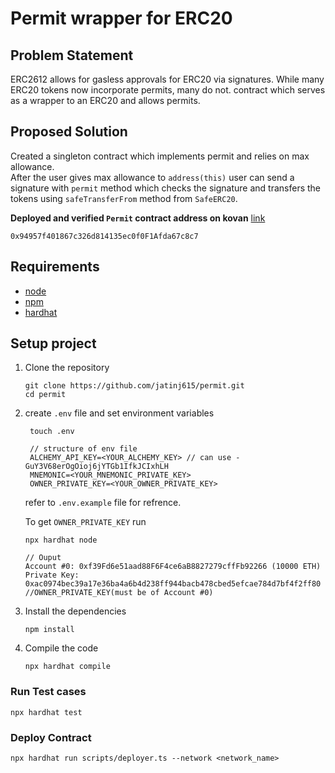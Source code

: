 # Permit wrapper for ERC20

## Problem Statement
ERC2612 allows for gasless approvals for ERC20 via signatures. 
While many ERC20 tokens now incorporate permits, many do not. 
contract which serves as a wrapper to an ERC20 and allows permits.

## Proposed Solution
Created a singleton contract which implements permit and relies on max allowance.<br>
After the user gives max allowance to <code>address(this)</code> user can send a signature with <code>permit</code> method which checks the signature and transfers the tokens using <code>safeTransferFrom</code> method from <code>SafeERC20</code>.

<b>Deployed and verified <code>Permit</code> contract address on kovan</b> <a href="https://kovan.etherscan.io/address/0x94957f401867c326d814135ec0f0F1Afda67c8c7#code">link</a>
```shell
0x94957f401867c326d814135ec0f0F1Afda67c8c7
```

## Requirements
* <a href="https://nodejs.org/en/download/">node</a>
* <a href="https://www.npmjs.com/">npm</a>
* <a href="https://hardhat.org/getting-started">hardhat</a>
  


## Setup project
1. Clone the repository
   ```shell
   git clone https://github.com/jatinj615/permit.git
   cd permit
   ```
2. create <code>.env</code> file and set environment variables 
   ```shell
    touch .env

    // structure of env file
    ALCHEMY_API_KEY=<YOUR_ALCHEMY_KEY> // can use - GuY3V68erOgOioj6jYTGb1IfkJCIxhLH
    MNEMONIC=<YOUR_MNEMONIC_PRIVATE_KEY>
    OWNER_PRIVATE_KEY=<YOUR_OWNER_PRIVATE_KEY>
   ```

   refer to <code>.env.example</code> file for refrence.</br>

   To get <code>OWNER_PRIVATE_KEY</code> run 
   ```shell
   npx hardhat node

   // Ouput
   Account #0: 0xf39Fd6e51aad88F6F4ce6aB8827279cffFb92266 (10000 ETH)
   Private Key: 0xac0974bec39a17e36ba4a6b4d238ff944bacb478cbed5efcae784d7bf4f2ff80 //OWNER_PRIVATE_KEY(must be of Account #0)
   ```
3. Install the dependencies
   ```shell
   npm install
   ```
4. Compile the code
   ```shell
   npx hardhat compile
   ```

### Run Test cases
```shell
npx hardhat test
```

### Deploy Contract
```shell
npx hardhat run scripts/deployer.ts --network <network_name>
```

